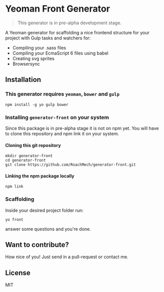 # Yeoman Front Generator

> This generator is in pre-alpha development stage.

A Yeoman generator for scaffolding a nice frontend structure for your project with Gulp tasks and watchers for:

* Compiling your .sass files
* Compiling your EcmaScript 6 files using babel
* Creating svg sprites
* Browsersync


## Installation

### This generator requires `yeoman`, `bower` and `gulp`

```
npm install -g yo gulp bower
```

### Installing `generator-front` on your system

Since this package is in pre-alpha stage it is not on npm yet. You will have to clone this repository and npm link it on your system.

#### Cloning this git repository
```
mkdir generator-front
cd generator-front
git clone https://github.com/RoachMech/generator-front.git
```

#### Linking the npm package locally
```
npm link
```

### Scaffolding
Inside your desired project folder run:

```
yo front
```

answer some questions and you're done.

## Want to contribute?

How nice of you! Just send in a pull-request or contact me.

## License

MIT
